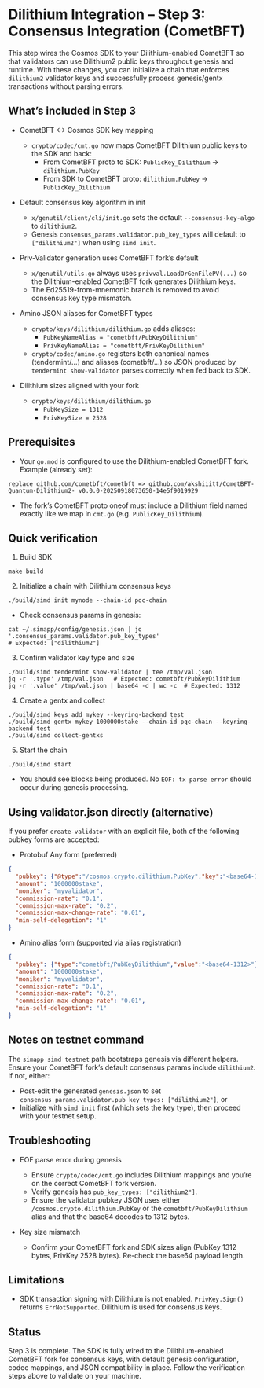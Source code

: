 # Dilithium Integration – Step 3: Consensus Integration (CometBFT)

This step wires the Cosmos SDK to your Dilithium-enabled CometBFT so that validators can use Dilithium2 public keys throughout genesis and runtime. With these changes, you can initialize a chain that enforces `dilithium2` validator keys and successfully process genesis/gentx transactions without parsing errors.

## What’s included in Step 3

- CometBFT <-> Cosmos SDK key mapping
  - `crypto/codec/cmt.go` now maps CometBFT Dilithium public keys to the SDK and back:
    - From CometBFT proto to SDK: `PublicKey_Dilithium` -> `dilithium.PubKey`
    - From SDK to CometBFT proto: `dilithium.PubKey` -> `PublicKey_Dilithium`

- Default consensus key algorithm in init
  - `x/genutil/client/cli/init.go` sets the default `--consensus-key-algo` to `dilithium2`.
  - Genesis `consensus_params.validator.pub_key_types` will default to `["dilithium2"]` when using `simd init`.

- Priv-Validator generation uses CometBFT fork’s default
  - `x/genutil/utils.go` always uses `privval.LoadOrGenFilePV(...)` so the Dilithium-enabled CometBFT fork generates Dilithium keys.
  - The Ed25519-from-mnemonic branch is removed to avoid consensus key type mismatch.

- Amino JSON aliases for CometBFT types
  - `crypto/keys/dilithium/dilithium.go` adds aliases:
    - `PubKeyNameAlias = "cometbft/PubKeyDilithium"`
    - `PrivKeyNameAlias = "cometbft/PrivKeyDilithium"`
  - `crypto/codec/amino.go` registers both canonical names (tendermint/...) and aliases (cometbft/...) so JSON produced by `tendermint show-validator` parses correctly when fed back to SDK.

- Dilithium sizes aligned with your fork
  - `crypto/keys/dilithium/dilithium.go`
    - `PubKeySize = 1312`
    - `PrivKeySize = 2528`

## Prerequisites

- Your `go.mod` is configured to use the Dilithium-enabled CometBFT fork. Example (already set):

```
replace github.com/cometbft/cometbft => github.com/akshiiitt/CometBFT-Quantum-Dilithium2- v0.0.0-20250918073650-14e5f9019929
```

- The fork’s CometBFT proto oneof must include a Dilithium field named exactly like we map in `cmt.go` (e.g. `PublicKey_Dilithium`).

## Quick verification

1) Build SDK

```
make build
```

2) Initialize a chain with Dilithium consensus keys

```
./build/simd init mynode --chain-id pqc-chain
```

- Check consensus params in genesis:

```
cat ~/.simapp/config/genesis.json | jq '.consensus_params.validator.pub_key_types'
# Expected: ["dilithium2"]
```

3) Confirm validator key type and size

```
./build/simd tendermint show-validator | tee /tmp/val.json
jq -r '.type' /tmp/val.json   # Expected: cometbft/PubKeyDilithium
jq -r '.value' /tmp/val.json | base64 -d | wc -c  # Expected: 1312
```

4) Create a gentx and collect

```
./build/simd keys add mykey --keyring-backend test
./build/simd gentx mykey 1000000stake --chain-id pqc-chain --keyring-backend test
./build/simd collect-gentxs
```

5) Start the chain

```
./build/simd start
```

- You should see blocks being produced. No `EOF: tx parse error` should occur during genesis processing.

## Using validator.json directly (alternative)

If you prefer `create-validator` with an explicit file, both of the following pubkey forms are accepted:

- Protobuf Any form (preferred)

```json
{
  "pubkey": {"@type":"/cosmos.crypto.dilithium.PubKey","key":"<base64-1312>"},
  "amount": "1000000stake",
  "moniker": "myvalidator",
  "commission-rate": "0.1",
  "commission-max-rate": "0.2",
  "commission-max-change-rate": "0.01",
  "min-self-delegation": "1"
}
```

- Amino alias form (supported via alias registration)

```json
{
  "pubkey": {"type":"cometbft/PubKeyDilithium","value":"<base64-1312>"},
  "amount": "1000000stake",
  "moniker": "myvalidator",
  "commission-rate": "0.1",
  "commission-max-rate": "0.2",
  "commission-max-change-rate": "0.01",
  "min-self-delegation": "1"
}
```

## Notes on testnet command

The `simapp simd testnet` path bootstraps genesis via different helpers. Ensure your CometBFT fork’s default consensus params include `dilithium2`. If not, either:

- Post-edit the generated `genesis.json` to set `consensus_params.validator.pub_key_types: ["dilithium2"]`, or
- Initialize with `simd init` first (which sets the key type), then proceed with your testnet setup.

## Troubleshooting

- EOF parse error during genesis
  - Ensure `crypto/codec/cmt.go` includes Dilithium mappings and you’re on the correct CometBFT fork version.
  - Verify genesis has `pub_key_types: ["dilithium2"]`.
  - Ensure the validator pubkey JSON uses either `/cosmos.crypto.dilithium.PubKey` or the `cometbft/PubKeyDilithium` alias and that the base64 decodes to 1312 bytes.

- Key size mismatch
  - Confirm your CometBFT fork and SDK sizes align (PubKey 1312 bytes, PrivKey 2528 bytes). Re-check the base64 payload length.

## Limitations

- SDK transaction signing with Dilithium is not enabled. `PrivKey.Sign()` returns `ErrNotSupported`. Dilithium is used for consensus keys.

## Status

Step 3 is complete. The SDK is fully wired to the Dilithium-enabled CometBFT fork for consensus keys, with default genesis configuration, codec mappings, and JSON compatibility in place. Follow the verification steps above to validate on your machine.
